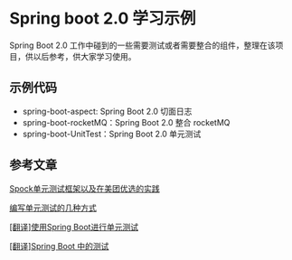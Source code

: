 # Spring boot 2.0 学习示例


Spring Boot 2.0 工作中碰到的一些需要测试或者需要整合的组件，整理在该项目，供以后参考，供大家学习使用。

 
## 示例代码

- spring-boot-aspect: Spring Boot 2.0 切面日志
- spring-boot-rocketMQ：Spring Boot 2.0 整合 rocketMQ
- spring-boot-UnitTest：Spring Boot 2.0 单元测试

## 参考文章

[Spock单元测试框架以及在美团优选的实践](https://mp.weixin.qq.com/s/7z_C_5bwL10kGiAIwwJ9Ew)

[编写单元测试的几种方式](https://mp.weixin.qq.com/s/ZzDV8q31ViZzM9fG_tonww)

[[翻译]使用Spring Boot进行单元测试](https://mp.weixin.qq.com/s/AP5eHf-r1ikjw1Z_C3vkbw)

[[翻译]Spring Boot 中的测试](https://mp.weixin.qq.com/s/Ii2yhCZj5rhLQokpau3a3Q)



